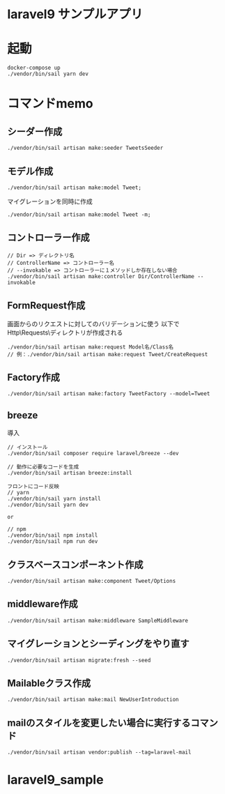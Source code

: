 # laravel9 サンプルアプリ

# 起動
```
docker-compose up
./vendor/bin/sail yarn dev
```

# コマンドmemo

## シーダー作成

```
./vendor/bin/sail artisan make:seeder TweetsSeeder
```

## モデル作成

````
./vendor/bin/sail artisan make:model Tweet; 
````

マイグレーションを同時に作成

```
./vendor/bin/sail artisan make:model Tweet -m; 
```

## コントローラー作成
```
// Dir => ディレクトリ名
// ControllerName => コントローラー名
// --invokable => コントローラーに１メソッドしか存在しない場合
./vendor/bin/sail artisan make:controller Dir/ControllerName --invokable
```

## FormRequest作成
画面からのリクエストに対してのバリデーションに使う
以下でHttp\Requests\ディレクトリが作成される
```
./vendor/bin/sail artisan make:request Model名/Class名
// 例：./vendor/bin/sail artisan make:request Tweet/CreateRequest
```

## Factory作成
```
./vendor/bin/sail artisan make:factory TweetFactory --model=Tweet
```

## breeze
導入

```
// インストール
./vendor/bin/sail composer require laravel/breeze --dev

// 動作に必要なコードを生成
./vendor/bin/sail artisan breeze:install

フロントにコード反映
// yarn
./vendor/bin/sail yarn install
./vendor/bin/sail yarn dev

or

// npm
./vendor/bin/sail npm install
./vendor/bin/sail npm run dev
```

## クラスベースコンポーネント作成
```
./vendor/bin/sail artisan make:component Tweet/Options
```

## middleware作成
```
./vendor/bin/sail artisan make:middleware SampleMiddleware
```

## マイグレーションとシーディングをやり直す
```
./vendor/bin/sail artisan migrate:fresh --seed
```

## Mailableクラス作成　
```
./vendor/bin/sail artisan make:mail NewUserIntroduction
```

## mailのスタイルを変更したい場合に実行するコマンド
```
./vendor/bin/sail artisan vendor:publish --tag=laravel-mail
```

# laravel9_sample
